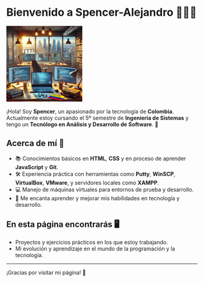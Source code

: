# Bienvenido a Spencer-Alejandro 👨‍💻✨

<img src="assets/imagen_perfil.jpg" alt="Mi Perfil" width="200" />


¡Hola! Soy **Spencer**, un apasionado por la tecnología de **Colombia**. Actualmente estoy cursando el 5º semestre de **Ingeniería de Sistemas** y tengo un **Tecnólogo en Análisis y Desarrollo de Software**. 🚀 

## Acerca de mí 🌟
- 📚 Conocimientos básicos en **HTML**, **CSS** y en proceso de aprender **JavaScript** y **Git**.
- 🛠️ Experiencia práctica con herramientas como **Putty**, **WinSCP**, **VirtualBox**, **VMware**, y servidores locales como **XAMPP**.
- 💻 Manejo de máquinas virtuales para entornos de prueba y desarrollo.
- 🔧 Me encanta aprender y mejorar mis habilidades en tecnología y desarrollo.

## En esta página encontrarás 🖥️
- Proyectos y ejercicios prácticos en los que estoy trabajando.
- Mi evolución y aprendizaje en el mundo de la programación y la tecnología.

---
¡Gracias por visitar mi página! 🚀
